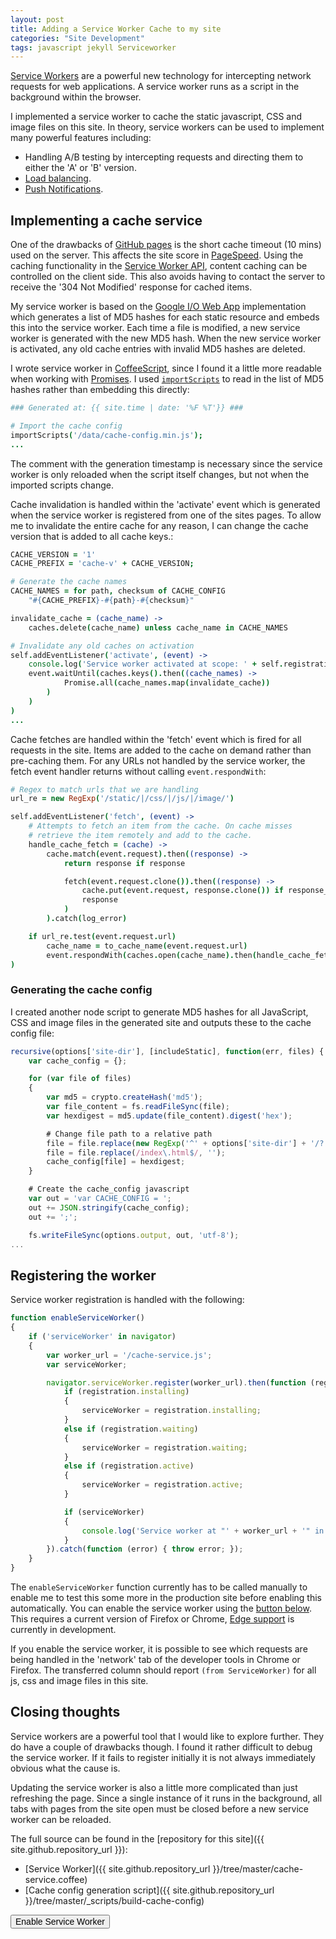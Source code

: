 ```yaml
---
layout: post
title: Adding a Service Worker Cache to my site
categories: "Site Development"
tags: javascript jekyll Serviceworker
---
```

[Service Workers](https://developer.mozilla.org/en-US/docs/Web/API/Service_Worker_API) are a powerful new technology for intercepting network requests for web applications. A service worker runs as a script in the background within the browser.

I implemented a service worker to cache the static javascript, CSS and image files on this site. In theory, service workers can be
used to implement many powerful features including:

- Handling A/B testing by intercepting requests and directing them to either the 'A' or 'B' version.
- [Load balancing](https://serviceworke.rs/load-balancer.html).
- [Push Notifications](https://serviceworke.rs/push-get-payload.html).

## Implementing a cache service

One of the drawbacks of [GitHub pages](https://pages.github.com/) is the short cache timeout (10 mins) used on the server. This affects the site score in [PageSpeed](https://developers.google.com/speed/pagespeed/insights/).
Using the caching functionality in the [Service Worker API](https://developer.mozilla.org/en-US/docs/Web/API/Cache), content caching can be controlled on the client side. This also avoids having to contact the server to receive the '304 Not Modified' response for cached items.

My service worker is based on the [Google I/O Web App](https://developers.google.com/web/showcase/2015/service-workers-iowa) implementation which generates a list of MD5 hashes for each static resource and embeds this into
the service worker. Each time a file is modified, a new service worker is generated with the new MD5 hash. When the new service worker is activated, any old
cache entries with invalid MD5 hashes are deleted.

I wrote service worker in [CoffeeScript](http://coffeescript.org/), since I found it a little more readable when working with [Promises](https://developer.mozilla.org/en-US/docs/Web/JavaScript/Reference/Global_Objects/Promise). I used [`importScripts`](https://developer.mozilla.org/en-US/docs/Web/API/WorkerGlobalScope/importScripts) to read in the list of MD5 hashes rather than embedding this directly:

```coffee
### Generated at: {{ site.time | date: '%F %T'}} ###

# Import the cache config
importScripts('/data/cache-config.min.js');
...
```

The comment with the generation timestamp is necessary since the service worker is only reloaded when the script itself changes, but not when the imported
scripts change.

Cache invalidation is handled within the 'activate' event which is generated when the service worker is registered from one of the sites pages. To allow me to invalidate the entire cache for any reason, I can change the cache version that is added to all cache keys.:

```coffee
CACHE_VERSION = '1'
CACHE_PREFIX = 'cache-v' + CACHE_VERSION;

# Generate the cache names
CACHE_NAMES = for path, checksum of CACHE_CONFIG
    "#{CACHE_PREFIX}-#{path}-#{checksum}"

invalidate_cache = (cache_name) ->
    caches.delete(cache_name) unless cache_name in CACHE_NAMES

# Invalidate any old caches on activation
self.addEventListener('activate', (event) ->
    console.log('Service worker activated at scope: ' + self.registration.scope)
    event.waitUntil(caches.keys().then((cache_names) ->
            Promise.all(cache_names.map(invalidate_cache))
        )
    )
)
...
```

Cache fetches are handled within the 'fetch' event which is fired for all requests in the site. Items are added to the cache on demand rather than pre-caching them. For any URLs not handled by the service worker, the fetch event handler returns without calling `event.respondWith`:

```coffee
# Regex to match urls that we are handling
url_re = new RegExp('/static/|/css/|/js/|/image/')

self.addEventListener('fetch', (event) ->
    # Attempts to fetch an item from the cache. On cache misses
    # retrieve the item remotely and add to the cache.
    handle_cache_fetch = (cache) ->
        cache.match(event.request).then((response) ->
            return response if response

            fetch(event.request.clone()).then((response) ->
                cache.put(event.request, response.clone()) if response_valid(response)
                response
            )
        ).catch(log_error)

    if url_re.test(event.request.url)
        cache_name = to_cache_name(event.request.url)
        event.respondWith(caches.open(cache_name).then(handle_cache_fetch))
)
```

### Generating the cache config

I created another node script to generate MD5 hashes for all JavaScript, CSS and image files in the generated site and outputs these to the cache config file:

```javascript
recursive(options['site-dir'], [includeStatic], function(err, files) {
    var cache_config = {};

    for (var file of files)
    {
        var md5 = crypto.createHash('md5');
        var file_content = fs.readFileSync(file);
        var hexdigest = md5.update(file_content).digest('hex');

        # Change file path to a relative path
        file = file.replace(new RegExp('^' + options['site-dir'] + '/?'), '');
        file = file.replace(/index\.html$/, '');
        cache_config[file] = hexdigest;
    }

    # Create the cache_config javascript
    var out = 'var CACHE_CONFIG = ';
    out += JSON.stringify(cache_config);
    out += ';';

    fs.writeFileSync(options.output, out, 'utf-8');
...
```

## Registering the worker

Service worker registration is handled with the following:

```javascript
function enableServiceWorker()
{
    if ('serviceWorker' in navigator)
    {
        var worker_url = '/cache-service.js';
        var serviceWorker;

        navigator.serviceWorker.register(worker_url).then(function (registration) {
            if (registration.installing)
            {
                serviceWorker = registration.installing;
            }
            else if (registration.waiting)
            {
                serviceWorker = registration.waiting;
            }
            else if (registration.active)
            {
                serviceWorker = registration.active;
            }

            if (serviceWorker)
            {
                console.log('Service worker at "' + worker_url + '" in state: ' + serviceWorker.state);
            }
        }).catch(function (error) { throw error; });
    }
}

```

The `enableServiceWorker` function currently has to be called manually to enable me to test this some more in the production site before
enabling this automatically. You can enable the service worker using the [button below](#enable-service-worker). This requires a current version of Firefox or Chrome, [Edge support](https://jakearchibald.github.io/isserviceworkerready/)
is currently in development.

If you enable the service worker, it is possible to see which requests are being handled in the 'network' tab of the developer tools in Chrome or Firefox.
The transferred column should report `(from ServiceWorker)` for all js, css and image files in this site.

## Closing thoughts

Service workers are a powerful tool that I would like to explore further. They do have a couple of drawbacks though. I found it rather difficult to debug the service worker. If it fails to register initially it is not always immediately obvious what the cause is.

Updating the service worker is also a little more complicated than just refreshing the page. Since a single instance of it runs in the background, all tabs with pages from the site open must be closed before a new service worker can be reloaded.

The full source can be found in the [repository for this site]({{ site.github.repository_url }}):

- [Service Worker]({{ site.github.repository_url }}/tree/master/cache-service.coffee)
- [Cache config generation script]({{ site.github.repository_url }}/tree/master/_scripts/build-cache-config)

<button onclick='enableServiceWorker()' id='enable-service-worker' style='font-size: 100%'>Enable Service Worker</button>

